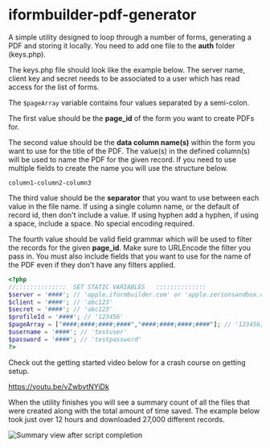 # iformbuilder-pdf-generator
A simple utility designed to loop through a number of forms, generating a PDF and storing it locally. You need to add one file to the **auth** folder (keys.php).

The keys.php file should look like the example below. The server name, client key and secret needs to be associated to a user which has read access for the list of forms.

The `$pageArray` variable contains four values separated by a semi-colon.

The first value should be the **page_id** of the form you want to create PDFs for.

The second value should be the **data column name(s)** within the form you want to use for the title of the PDF. The value(s) in the defined column(s) will be used to name the PDF for the given record. If you need to use multiple fields to create the name you will use the structure below.

`column1-column2-column3`

The third value should be the **separator** that you want to use between each value in the file name. If using a single column name, or the default of record id, then don't include a value. If using hyphen add a hyphen, if using a space, include a space. No special encoding required.

The fourth value should be valid field grammar which will be used to filter the records for the given **page_id**. Make sure to URLEncode the filter you pass in. You must also include fields that you want to use for the name of the PDF even if they don't have any filters applied.

```php
<?php
//::::::::::::::  SET STATIC VARIABLES   ::::::::::::::
$server = '####'; // 'apple.iformbuilder.com' or 'apple.zerionsandbox.com'
$client = '####'; // 'abc123'
$secret = '####'; // 'abc123'
$profileId = '####'; // '123456'
$pageArray = ["####;####;####;####","####;####;####;####"]; // '123456;inspector_name-company_name; ;fields=id,company_name,inspector_name'
$username = '####'; // 'testuser'
$password = '####'; // 'testpassword'
?>
```

Check out the getting started video below for a crash course on getting setup.

https://youtu.be/vZwbytNYiDk

When the utility finishes you will see a summary count of all the files that were created along with the total amount of time saved. The example below took just over 12 hours and downloaded 27,000 different records.

![Summary view after script completion](https://user-images.githubusercontent.com/7986768/49557947-599e3e00-f8d7-11e8-9fda-89f8d44e9353.png)
